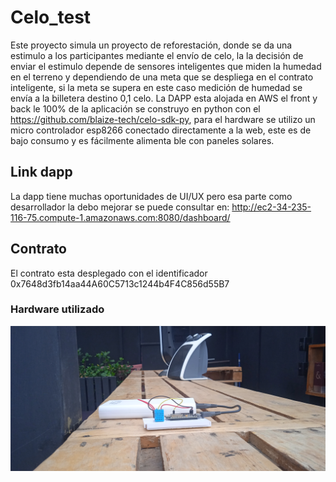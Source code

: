 # Celo_test
Este proyecto simula un proyecto de reforestación, donde se da una estimulo a los participantes mediante el envío de celo, la la decisión de enviar el estimulo depende de sensores inteligentes que miden la humedad en el terreno y dependiendo de una meta que se despliega en el contrato inteligente, si la meta se supera en este caso medición de humedad se envía a la billetera destino 0,1 celo.
La DAPP esta alojada en AWS el front y back le 100% de la aplicación se construyo en python con el <https://github.com/blaize-tech/celo-sdk-py>, para el hardware se utilizo un micro controlador esp8266 conectado directamente a la web, este es de bajo consumo y es fácilmente alimenta ble con paneles solares.

## Link dapp
La dapp tiene muchas oportunidades de UI/UX pero esa parte como desarrollador la debo mejorar se puede consultar en: <http://ec2-34-235-116-75.compute-1.amazonaws.com:8080/dashboard/>

## Contrato
El contrato esta desplegado con el identificador 0x7648d3fb14aa44A60C5713c1244b4F4C856d55B7 

### Hardware utilizado
![img](hardware.jpg)
